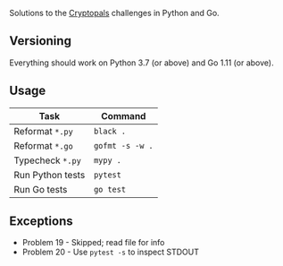Solutions to the [Cryptopals] challenges in Python and Go.

## Versioning
Everything should work on Python 3.7 (or above) and Go 1.11 (or above).

## Usage
| Task | Command |
| ---- | ------- |
| Reformat `*.py` | `black .` |
| Reformat `*.go` | `gofmt -s -w .` |
| Typecheck `*.py` | `mypy .` |
| Run Python tests | `pytest` |
| Run Go tests | `go test` |

## Exceptions
- Problem 19 - Skipped; read file for info
- Problem 20 - Use `pytest -s` to inspect STDOUT

[Cryptopals]: https://cryptopals.com
